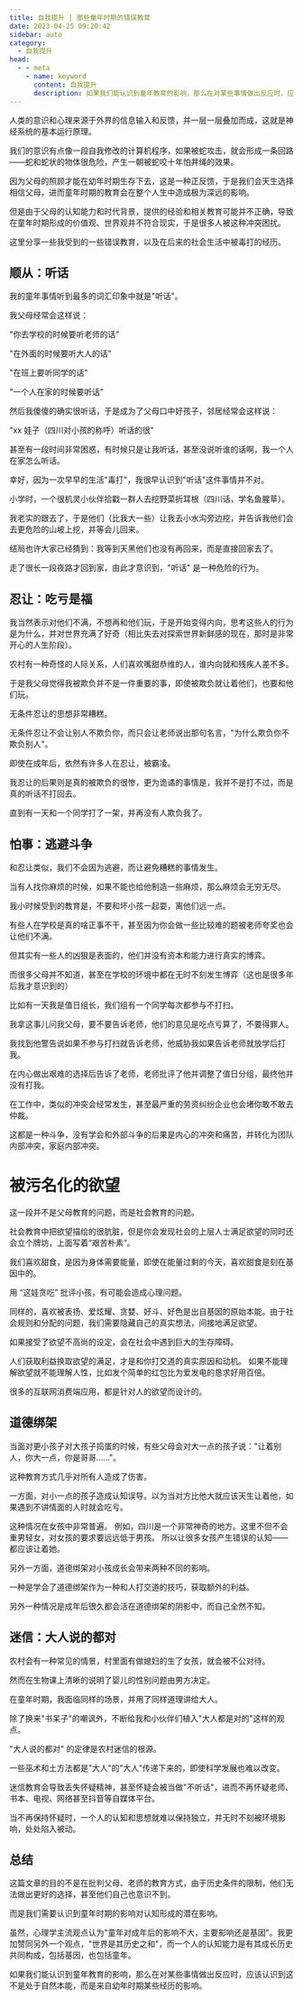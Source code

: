 ```yaml
---
title: 自我提升 | 那些童年时期的错误教育
date: 2023-04-25 09:20:42
sidebar: auto
category: 
  - 自我提升
head:
  - - meta
    - name: keyword
      content: 自我提升
      description: 如果我们能认识到童年教育的影响，那么在对某些事情做出反应时，应该认识到这不是处于自然本能，而是来自幼年时期某些经历的影响。
---
```


人类的意识和心理来源于外界的信息输入和反馈，并一层一层叠加而成，这就是神经系统的基本运行原理。

我们的意识有点像一段自我修改的计算机程序，如果被蛇攻击，就会形成一条回路——蛇和蛇状的物体很危险，产生一朝被蛇咬十年怕井绳的效果。

因为父母的照顾才能在幼年时期生存下去，这是一种正反馈，于是我们会天生选择相信父母，进而童年时期的教育会在整个人生中造成极为深远的影响。

但是由于父母的认知能力和时代背景，提供的经验和相关教育可能并不正确，导致在童年时期形成的价值观、世界观并不符合现实，于是很多人被这种冲突困扰。

这里分享一些我受到的一些错误教育，以及在后来的社会生活中被毒打的经历。

## 顺从：听话

我的童年事情听到最多的词汇印象中就是"听话"。

我父母经常会这样说：

"你去学校的时候要听老师的话"

"在外面的时候要听大人的话"

"在班上要听同学的话"

"一个人在家的时候要听话"

然后我傻傻的确实很听话，于是成为了父母口中好孩子，邻居经常会这样说：

"xx 娃子（四川对小孩的称呼）听话的很"

甚至有一段时间非常困惑，有时候只是让我听话，甚至没说听谁的话啊，我一个人在家怎么听话。

幸好，因为一次早早的生活"毒打"，我很早认识到"听话"这件事情并不对。

小学时，一个很机灵小伙伴拾戳一群人去挖野菜折耳根（四川话，学名鱼腥草）。

我老实的跟去了，于是他们（比我大一些）让我去小水沟旁边挖，并告诉我他们会去更危险的山坡上挖，并等会儿回来。

结局也许大家已经猜到：我等到天黑他们也没有再回来，而是直接回家去了。

走了很长一段夜路才回到家，由此才意识到，"听话" 是一种危险的行为。

## 忍让：吃亏是福

我当然表示对他们不满，不想再和他们玩，于是开始变得内向，思考这些人的行为是为什么，并对世界充满了好奇（相比失去对探索世界新鲜感的现在，那时是非常开心的人生阶段）。

农村有一种奇怪的人际关系，人们喜欢嘴甜恭维的人，谁内向就和残疾人差不多。

于是我父母觉得我被欺负并不是一件重要的事，即使被欺负就让着他们，也要和他们玩。

无条件忍让的思想非常糟糕。

无条件忍让不会让别人不欺负你，而只会让老师说出那句名言，"为什么欺负你不欺负别人"。

即使在成年后，依然有许多人在忍让，被霸凌。

我忍让的后果则是真的被欺负的很惨，更为诡谲的事情是，我并不是打不过，而是真的听话不打回去。

直到有一天和一个同学打了一架，并再没有人欺负我了。

## 怕事：逃避斗争

和忍让类似，我们不会因为逃避，而让避免糟糕的事情发生。

当有人找你麻烦的时候，如果不能也给他制造一些麻烦，那么麻烦会无穷无尽。

我小时候受到的教育是，不要和坏小孩一起耍，离他们远一点。

有些人在学校是真的啥正事不干，甚至因为你会做一些比较难的题被老师夸奖也会让他们不满。

但其实有一些人的凶狠是表面的，他们并没有资本和能力进行真实的博弈。

而很多父母并不知道，甚至在学校的环境中都在无时不刻发生博弈（这也是很多年后我才意识到的）

比如有一天我是值日组长，我们组有一个同学每次都参与不打扫。

我拿这事儿问我父母，要不要告诉老师，他们的意见是吃点亏算了，不要得罪人。

我找到他警告说如果不参与打扫就告诉老师，他威胁我如果告诉老师就放学后打我。

在内心做出艰难的选择后告诉了老师，老师批评了他并调整了值日分组，最终他并没有打我。

在工作中，类似的冲突会经常发生，甚至最严重的劳资纠纷企业也会堵你敢不敢去仲裁。

这都是一种斗争，没有学会和外部斗争的后果是内心的冲突和痛苦，并转化为团队内部冲突，家庭内部冲突。

# 被污名化的欲望

这一段并不是父母教育的问题，而是社会教育的问题。

社会教育中把欲望描绘的很肮脏，但是你会发现社会的上层人士满足欲望的同时还会立个牌坊，上面写着“艰苦朴素”。

我们喜欢甜食，是因为身体需要能量，即使在能量过剩的今天，喜欢甜食是刻在基因中的。

用 “这娃贪吃” 批评小孩，有可能会造成心理问题。

同样的，喜欢被表扬、爱炫耀、贪婪、好斗、好色是出自基因的原始本能。由于社会规则和分配的问题，我们需要隐藏自己的真实想法，间接地满足欲望。

如果接受了欲望不高尚的设定，会在社会中遇到巨大的生存障碍。

人们获取利益换取欲望的满足，才是和你打交道的真实原因和动机。 如果不能理解欲望就不能理解人性，比如发个简单的红包比为爱发电的恳求好用百倍。

很多的互联网消费端应用，都是针对人的欲望而设计的。

## 道德绑架

当面对更小孩子对大孩子捣蛋的时候，有些父母会对大一点的孩子说："让着别人，你大一点，你是哥哥……"。

这种教育方式几乎对所有人造成了伤害。

一方面，对小一点的孩子造成认知误导。以为当对方比他大就应该天生让着他，如果遇到不讲情面的人时就会吃亏。

这种情况在女孩中非常普遍。 例如，四川是一个非常神奇的地方。这里不但不会重男轻女，对女孩的要求要远远低于男孩。 所以让很多女孩产生错误的认知——都应该让着她。

另外一方面，道德绑架对小孩成长会带来两种不同的影响。

一种是学会了道德绑架作为一种和人打交道的技巧，获取额外的利益。

另外一种情况是成年后很久都会活在道德绑架的阴影中，而自己全然不知。

## 迷信：大人说的都对

农村会有一种常见的情景，村里面有做媳妇的生了女孩，就会被不公对待。

然而在生物课上清晰的说明了婴儿的性别问题由男方决定。

在童年时期，我面临同样的场景，并用了同样道理讲给大人。

除了换来"书呆子"的嘲讽外，不断给我和小伙伴们植入"大人都是对的"这样的观点。

"大人说的都对" 的定律是农村迷信的根源。

一些巫术和土方法都是"大人"的"大人"传递下来的，即使科学发展也难以改变。

迷信教育会导致丢失怀疑精神，甚至怀疑会被当做"不听话"，进而不再怀疑老师、书本、电视、网络甚至抖音等自媒体平台。

当不再保持怀疑时，一个人的认知和思想就难以保持独立，并无时不刻被环境影响，处处陷入被动。

## 总结

这篇文章的目的不是在批判父母、老师的教育方式，由于历史条件的限制，他们无法做出更好的选择，甚至他们自己也意识不到。

而是我们需要认识到童年时期的影响对认知形成的潜在影响。

虽然，心理学主流观点认为"童年对成年后的影响不大，主要影响还是基因"。我更加赞同另外一个观点，"世界是其历史之和"，而一个人的认知能力是有其成长历史共同构成，包括基因，也包括童年。

如果我们能认识到童年教育的影响，那么在对某些事情做出反应时，应该认识到这不是处于自然本能，而是来自幼年时期某些经历的影响。

